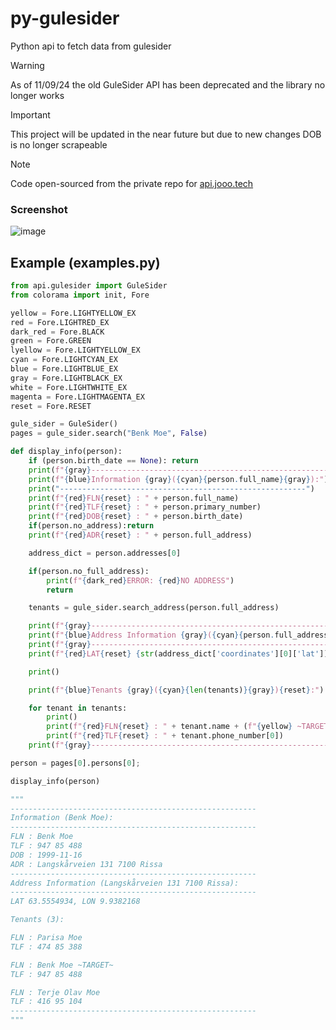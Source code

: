 # py-gulesider
Python api to fetch data from gulesider

> [!WARNING]
> As of 11/09/24 the old GuleSider API has been deprecated and the library no longer works

> [!IMPORTANT]
> This project will be updated in the near future but due to new changes DOB is no longer scrapeable

> [!NOTE]
> Code open-sourced from the private repo for [api.jooo.tech](https://api.jooo.tech/)

### Screenshot
![image](https://github.com/joseph-gerald/py-gulesider/assets/73967013/a7f9a398-e3e9-489e-bae6-9b22e9e68415)

## Example (examples.py)
```py
from api.gulesider import GuleSider
from colorama import init, Fore

yellow = Fore.LIGHTYELLOW_EX
red = Fore.LIGHTRED_EX
dark_red = Fore.BLACK
green = Fore.GREEN
lyellow = Fore.LIGHTYELLOW_EX
cyan = Fore.LIGHTCYAN_EX
blue = Fore.LIGHTBLUE_EX
gray = Fore.LIGHTBLACK_EX
white = Fore.LIGHTWHITE_EX
magenta = Fore.LIGHTMAGENTA_EX
reset = Fore.RESET

gule_sider = GuleSider()
pages = gule_sider.search("Benk Moe", False)

def display_info(person):
    if (person.birth_date == None): return
    print(f"{gray}-------------------------------------------------------")
    print(f"{blue}Information {gray}({cyan}{person.full_name}{gray}):")
    print("-------------------------------------------------------")
    print(f"{red}FLN{reset} : " + person.full_name)
    print(f"{red}TLF{reset} : " + person.primary_number)
    print(f"{red}DOB{reset} : " + person.birth_date)
    if(person.no_address):return
    print(f"{red}ADR{reset} : " + person.full_address)

    address_dict = person.addresses[0]

    if(person.no_full_address):
        print(f"{dark_red}ERROR: {red}NO ADDRESS")
        return

    tenants = gule_sider.search_address(person.full_address)

    print(f"{gray}-------------------------------------------------------")
    print(f"{blue}Address Information {gray}({cyan}{person.full_address}{gray}):")
    print(f"{gray}-------------------------------------------------------")
    print(f"{red}LAT{reset} {str(address_dict['coordinates'][0]['lat'])}, {red}LON{reset} {str(address_dict['coordinates'][0]['lon'])}")

    print()

    print(f"{blue}Tenants {gray}({cyan}{len(tenants)}{gray}){reset}:")

    for tenant in tenants:
        print()
        print(f"{red}FLN{reset} : " + tenant.name + (f"{yellow} ~TARGET~" if tenant.name == person.full_name else ""))
        print(f"{red}TLF{reset} : " + tenant.phone_number[0])
    print(f"{gray}-------------------------------------------------------")

person = pages[0].persons[0];

display_info(person)

"""
-------------------------------------------------------
Information (Benk Moe):
-------------------------------------------------------
FLN : Benk Moe
TLF : 947 85 488
DOB : 1999-11-16
ADR : Langskårveien 131 7100 Rissa
-------------------------------------------------------
Address Information (Langskårveien 131 7100 Rissa):
-------------------------------------------------------
LAT 63.5554934, LON 9.9382168

Tenants (3):

FLN : Parisa Moe
TLF : 474 85 388

FLN : Benk Moe ~TARGET~
TLF : 947 85 488

FLN : Terje Olav Moe
TLF : 416 95 104
-------------------------------------------------------
"""
```

